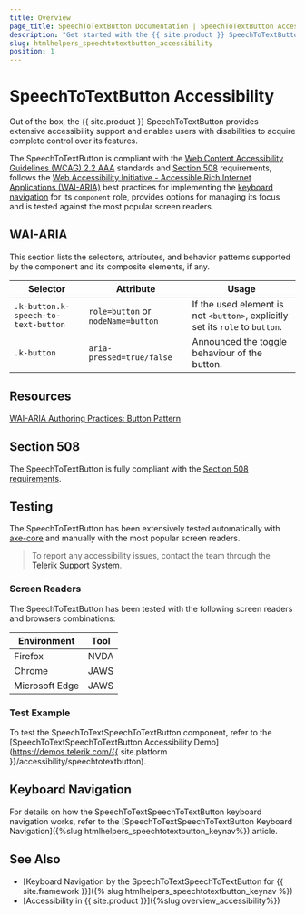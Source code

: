 ```yaml
---
title: Overview
page_title: SpeechToTextButton Documentation | SpeechToTextButton Accessibility
description: "Get started with the {{ site.product }} SpeechToTextButton and learn about its accessibility support for WAI-ARIA, Section 508, and WCAG 2.2."
slug: htmlhelpers_speechtotextbutton_accessibility
position: 1
---
```


# SpeechToTextButton Accessibility

Out of the box, the {{ site.product }} SpeechToTextButton provides extensive accessibility support and enables users with disabilities to acquire complete control over its features.

The SpeechToTextButton is compliant with the [Web Content Accessibility Guidelines (WCAG) 2.2 AAA](https://www.w3.org/TR/WCAG22/) standards and [Section 508](https://www.section508.gov/) requirements, follows the [Web Accessibility Initiative - Accessible Rich Internet Applications (WAI-ARIA)](https://www.w3.org/WAI/ARIA/apg/) best practices for implementing the [keyboard navigation](#keyboard-navigation) for its `component` role, provides options for managing its focus and is tested against the most popular screen readers.

## WAI-ARIA

This section lists the selectors, attributes, and behavior patterns supported by the component and its composite elements, if any.

| Selector | Attribute | Usage |
| -------- | --------- | ----- |
| `.k-button.k-speech-to-text-button` | `role=button` or `nodeName=button` | If the used element is not `<button>`, explicitly set its `role` to `button`. |
| `.k-button` | `aria-pressed=true/false` | Announced the toggle behaviour of the button. |

## Resources

[WAI-ARIA Authoring Practices: Button Pattern](https://www.w3.org/WAI/ARIA/apg/patterns/button/)

## Section 508

The SpeechToTextButton is fully compliant with the [Section 508 requirements](http://www.section508.gov/).

## Testing

The SpeechToTextButton has been extensively tested automatically with [axe-core](https://github.com/dequelabs/axe-core) and manually with the most popular screen readers.

> To report any accessibility issues, contact the team through the [Telerik Support System](https://www.telerik.com/account/support-center).

### Screen Readers

The SpeechToTextButton has been tested with the following screen readers and browsers combinations:

| Environment | Tool |
| ----------- | ---- |
| Firefox | NVDA |
| Chrome | JAWS |
| Microsoft Edge | JAWS |

### Test Example

To test the SpeechToTextSpeechToTextButton component, refer to the [SpeechToTextSpeechToTextButton Accessibility Demo](https://demos.telerik.com/{{ site.platform }}/accessibility/speechtotextbutton).

## Keyboard Navigation

For details on how the SpeechToTextSpeechToTextButton keyboard navigation works, refer to the [SpeechToTextSpeechToTextButton Keyboard Navigation]({%slug htmlhelpers_speechtotextbutton_keynav%}) article.

## See Also

* [Keyboard Navigation by the SpeechToTextSpeechToTextButton for {{ site.framework }}]({% slug htmlhelpers_speechtotextbutton_keynav %})
* [Accessibility in {{ site.product }}]({%slug overview_accessibility%})
